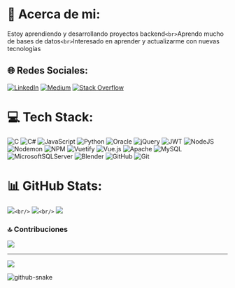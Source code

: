 # 💫 Acerca de mi:

Estoy aprendiendo y desarrollando proyectos backend`<br>`Aprendo mucho de bases de datos`<br>`Interesado en aprender y actualizarme con nuevas tecnologías

## 🌐 Redes Sociales:

[![LinkedIn](https://img.shields.io/badge/LinkedIn-%230077B5.svg?logo=linkedin&logoColor=white)](https://linkedin.com/in/alair-toxtega-91ab13277) [![Medium](https://img.shields.io/badge/Medium-12100E?logo=medium&logoColor=white)](https://medium.com/@alair.tox) [![Stack Overflow](https://img.shields.io/badge/-Stackoverflow-FE7A16?logo=stack-overflow&logoColor=white)](https://stackoverflow.com/users/30627328/alairtox)

# 💻 Tech Stack:

![C](https://img.shields.io/badge/c-%2300599C.svg?style=for-the-badge&logo=c&logoColor=white) ![C#](https://img.shields.io/badge/c%23-%23239120.svg?style=for-the-badge&logo=csharp&logoColor=white) ![JavaScript](https://img.shields.io/badge/javascript-%23323330.svg?style=for-the-badge&logo=javascript&logoColor=%23F7DF1E) ![Python](https://img.shields.io/badge/python-3670A0?style=for-the-badge&logo=python&logoColor=ffdd54) ![Oracle](https://img.shields.io/badge/Oracle-F80000?style=for-the-badge&logo=oracle&logoColor=white) ![jQuery](https://img.shields.io/badge/jquery-%230769AD.svg?style=for-the-badge&logo=jquery&logoColor=white) ![JWT](https://img.shields.io/badge/JWT-black?style=for-the-badge&logo=JSON%20web%20tokens) ![NodeJS](https://img.shields.io/badge/node.js-6DA55F?style=for-the-badge&logo=node.js&logoColor=white) ![Nodemon](https://img.shields.io/badge/NODEMON-%23323330.svg?style=for-the-badge&logo=nodemon&logoColor=%BBDEAD) ![NPM](https://img.shields.io/badge/NPM-%23CB3837.svg?style=for-the-badge&logo=npm&logoColor=white) ![Vuetify](https://img.shields.io/badge/Vuetify-1867C0?style=for-the-badge&logo=vuetify&logoColor=AEDDFF) ![Vue.js](https://img.shields.io/badge/vue.js-%2335495e.svg?style=for-the-badge&logo=vuedotjs&logoColor=%234FC08D) ![Apache](https://img.shields.io/badge/apache-%23D42029.svg?style=for-the-badge&logo=apache&logoColor=white) ![MySQL](https://img.shields.io/badge/mysql-4479A1.svg?style=for-the-badge&logo=mysql&logoColor=white) ![MicrosoftSQLServer](https://img.shields.io/badge/Microsoft%20SQL%20Server-CC2927?style=for-the-badge&logo=microsoft%20sql%20server&logoColor=white) ![Blender](https://img.shields.io/badge/blender-%23F5792A.svg?style=for-the-badge&logo=blender&logoColor=white) ![GitHub](https://img.shields.io/badge/github-%23121011.svg?style=for-the-badge&logo=github&logoColor=white) ![Git](https://img.shields.io/badge/git-%23F05033.svg?style=for-the-badge&logo=git&logoColor=white)

# 📊 GitHub Stats:

![](https://github-readme-stats.vercel.app/api?username=AlairTox&theme=dark&hide_border=false&include_all_commits=false&count_private=false)`<br/>`
![](https://nirzak-streak-stats.vercel.app/?user=AlairTox&theme=dark&hide_border=false)`<br/>`
![](https://github-readme-stats.vercel.app/api/top-langs/?username=AlairTox&theme=dark&hide_border=false&include_all_commits=false&count_private=false&layout=compact)

### 🔝 Contribuciones

![](https://github-contributor-stats.vercel.app/api?username=AlairTox&limit=5&theme=dark&combine_all_yearly_contributions=true)

---

[![](https://visitcount.itsvg.in/api?id=AlairTox&icon=0&color=0)](https://visitcount.itsvg.in)

<picture>
  <source media="(prefers-color-scheme: dark)" srcset="https://raw.githubusercontent.com/tobiasmeyhoefer/tobiasmeyhoefer/output/github-snake-dark.svg" />
  <source media="(prefers-color-scheme: light)" srcset="https://raw.githubusercontent.com/tobiasmeyhoefer/tobiasmeyhoefer/output/github-snake.svg" />
  <img alt="github-snake" src="https://raw.githubusercontent.com/tobiasmeyhoefer/tobiasmeyhoefer/output/github-snake.svg" />
</picture><!-- Proudly created with GPRM ( https://gprm.itsvg.in ) -->
